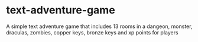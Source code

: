 # text-adventure-game
A simple text adventure game that includes 13 rooms in a dangeon, monster, draculas, zombies, copper keys, bronze keys and xp points for players
